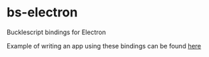 # bs-electron
Bucklescript bindings for Electron

Example of writing an app using these bindings can be found [here](https://github.com/arnarthor/lifx-remote)
